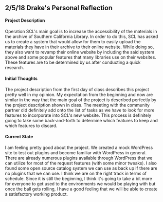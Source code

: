 ## 2/5/18 Drake's Personal Reflection

#### Project Description
Operation SCL's main goal is to increase the accessibility of the materials
in the archive of Southern California Library. In order to do this, SCL has
asked us to create a system that would allow for them to easily upload the
materials they have in their archive to their online website. While doing so,
they also want to revamp their online website by including the said system above
and some popular features that many libraries use on their websites. These
features are to be determined by us after conducting a quick research.

#### Initial Thoughts
The project description from the first day of class describes this project pretty
well in my opinion. My expectation from the beginning and now are similar in the
way that the main goal of the project is described perfectly by the project
description shown in class. The meeting with the community partner did definitely
add onto the list of tasks as we have to look for more features to incorporate
into SCL's new website. This process is definitely going to take some back-and-forth
to determine which features to keep and which features to discard.

#### Current State
I am feeling pretty good about the project. We created a mock WordPress site to
test out plugins and become familiar with WordPress in general. There are already
numerous plugins available through WordPress that we can utilize for most of the
request features (with some minor tweaks). I also found some open source
catalog system we can use as back up if there are no plugins that we can use. I
think we are on the right track in terms of schedule. Since it is still the
beginning, I think it's going to take a bit more for everyone to get used to the
environments we would be playing with but once the ball gets rolling, I have a
good feeling that we will be able to create a satisfactory working product.
